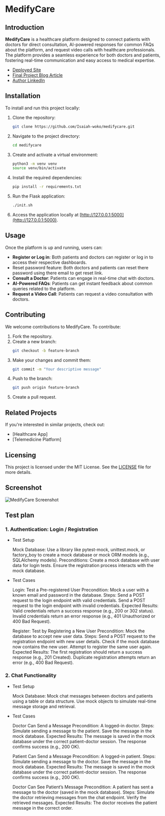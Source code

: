 

# MedifyCare

## Introduction

**MedifyCare** is a healthcare platform designed to connect patients with doctors for direct consultation, AI-powered responses for common FAQs about the platform, and request video calls with healthcare professionals. The platform provides a seamless experience for both doctors and patients, fostering real-time communication and easy access to medical expertise.

- [Deployed Site](https://medifycare.onrender.com) 
- [Final Project Blog Article](https://medium.com/@wokoisaiah68/building-medifycare-a-journey-of-bringing-doctors-and-patients-closer-ce7998033168) 
- [Author LinkedIn](http://www.linkedin.com/in/isaiah-woko-513426256)

## Installation

To install and run this project locally:

1. Clone the repository:
   ```bash
   git clone https://github.com/Isaiah-woko/medifycare.git
   ```

2. Navigate to the project directory:
   ```bash
   cd medifycare
   ```

3. Create and activate a virtual environment:
   ```bash
   python3 -m venv venv
   source venv/bin/activate 
   ```

4. Install the required dependencies:
   ```bash
   pip install -r requirements.txt
   ```


6. Run the Flask application:
   ```bash
   ./init.sh
   ```

7. Access the application locally at [http://127.0.0.1:5000](http://127.0.0.1:5000).

## Usage

Once the platform is up and running, users can:

- **Register or Log in**: Both patients and doctors can register or log in to access their respective dashboards.
- Reset password feature: Both doctors and patients can reset there password using there email to get reset link.
- **Consult a Doctor**: Patients can engage in real-time chat with doctors.
- **AI-Powered FAQs**: Patients can get instant feedback about common queries related to the platform.
- **Request a Video Call**: Patients can request a video consultation with doctors.

## Contributing

We welcome contributions to MedifyCare. To contribute:

1. Fork the repository.
2. Create a new branch:
   ```bash
   git checkout -b feature-branch
   ```
3. Make your changes and commit them:
   ```bash
   git commit -m "Your descriptive message"
   ```
4. Push to the branch:
   ```bash
   git push origin feature-branch
   ```
5. Create a pull request.

## Related Projects

If you're interested in similar projects, check out:

- [Healthcare App]
- [Telemedicine Platform]

## Licensing

This project is licensed under the MIT License. See the [LICENSE](LICENSE) file for more details.

## Screenshot

![MedifyCare Screenshot](pic.png)

## Test plan

### 1. Authentication: Login / Registration
- Test Setup

    Mock Database: Use a library like pytest-mock, unittest.mock, or factory_boy to create a mock database or mock ORM models (e.g., SQLAlchemy models).
    Preconditions:
        Create a mock database with user data for login tests.
        Ensure the registration process interacts with the mock database.

- Test Cases

    Login: Test a Pre-registered User
        Precondition: Mock a user with a known email and password in the database.
        Steps:
            Send a POST request to the login endpoint with valid credentials.
            Send a POST request to the login endpoint with invalid credentials.
        Expected Results:
            Valid credentials return a success response (e.g., 200 or 302 status).
            Invalid credentials return an error response (e.g., 401 Unauthorized or 400 Bad Request).

    Register: Test by Registering a New User
        Precondition: Mock the database to accept new user data.
        Steps:
            Send a POST request to the registration endpoint with new user details.
            Check if the mock database now contains the new user.
            Attempt to register the same user again.
        Expected Results:
            The first registration should return a success response (e.g., 201 Created).
            Duplicate registration attempts return an error (e.g., 400 Bad Request).

### 2. Chat Functionality
- Test Setup

    Mock Database:
        Mock chat messages between doctors and patients using a table or data structure.
        Use mock objects to simulate real-time message storage and retrieval.
- Test Cases

    Doctor Can Send a Message
        Precondition: A logged-in doctor.
        Steps:
            Simulate sending a message to the patient.
            Save the message in the mock database.
        Expected Results:
            The message is saved in the mock database under the correct patient-doctor session.
            The response confirms success (e.g., 200 OK).

    Patient Can Send a Message
        Precondition: A logged-in patient.
        Steps:
            Simulate sending a message to the doctor.
            Save the message in the mock database.
        Expected Results:
            The message is saved in the mock database under the correct patient-doctor session.
            The response confirms success (e.g., 200 OK).

    Doctor Can See Patient’s Message
        Precondition: A patient has sent a message to the doctor (saved in the mock database).
        Steps:
            Simulate the doctor retrieving messages from the chat endpoint.
            Verify the retrieved messages.
        Expected Results:
            The doctor receives the patient message in the correct order. 
